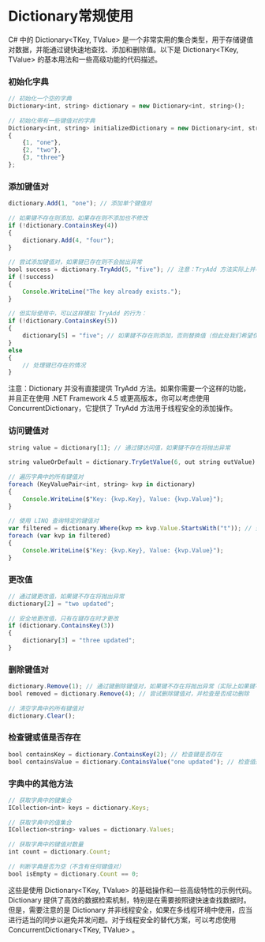 # Dictionary常规使用

C# 中的 Dictionary\<TKey, TValue\> 是一个非常实用的集合类型，用于存储键值对数据，并能通过键快速地查找、添加和删除值。以下是 Dictionary\<TKey, TValue\> 的基本用法和一些高级功能的代码描述。

### 初始化字典

```js
// 初始化一个空的字典  
Dictionary<int, string> dictionary = new Dictionary<int, string>();  
  
// 初始化带有一些键值对的字典  
Dictionary<int, string> initializedDictionary = new Dictionary<int, string>()  
{  
    {1, "one"},  
    {2, "two"},  
    {3, "three"}  
};
```

### 添加键值对

```js
dictionary.Add(1, "one"); // 添加单个键值对  
  
// 如果键不存在则添加，如果存在则不添加也不修改  
if (!dictionary.ContainsKey(4))  
{  
    dictionary.Add(4, "four");  
}  
  
// 尝试添加键值对，如果键已存在则不会抛出异常  
bool success = dictionary.TryAdd(5, "five"); // 注意：TryAdd 方法实际上并不存在于 Dictionary 类型中，但可以使用ContainsKey方法达到类似的效果  
if (!success)  
{  
    Console.WriteLine("The key already exists.");  
}  
  
// 但实际使用中，可以这样模拟 TryAdd 的行为：  
if (!dictionary.ContainsKey(5))  
{  
    dictionary[5] = "five"; // 如果键不存在则添加，否则替换值（但此处我们希望仅在键不存在时添加）  
}  
else  
{  
    // 处理键已存在的情况  
}
```

注意：Dictionary 并没有直接提供 TryAdd 方法。如果你需要一个这样的功能，并且正在使用 .NET Framework 4.5 或更高版本，你可以考虑使用 ConcurrentDictionary，它提供了 TryAdd 方法用于线程安全的添加操作。

### 访问键值对

```js
string value = dictionary[1]; // 通过键访问值，如果键不存在将抛出异常  
  
string valueOrDefault = dictionary.TryGetValue(6, out string outValue) ? outValue : "default"; // 尝试获取值，如果键不存在则返回默认值而不抛出异常  
  
// 遍历字典中的所有键值对  
foreach (KeyValuePair<int, string> kvp in dictionary)  
{  
    Console.WriteLine($"Key: {kvp.Key}, Value: {kvp.Value}");  
}  
  
// 使用 LINQ 查询特定的键值对  
var filtered = dictionary.Where(kvp => kvp.Value.StartsWith("t")); // 查询所有值以 "t" 开头的键值对  
foreach (var kvp in filtered)  
{  
    Console.WriteLine($"Key: {kvp.Key}, Value: {kvp.Value}");  
}
```

### 更改值

```js
// 通过键更改值，如果键不存在将抛出异常  
dictionary[2] = "two updated";  
  
// 安全地更改值，只有在键存在时才更改  
if (dictionary.ContainsKey(3))  
{  
    dictionary[3] = "three updated";  
}
```

### 删除键值对

```js
dictionary.Remove(1); // 通过键删除键值对，如果键不存在将抛出异常（实际上如果键不存在并不会抛出异常，但返回值表示是否成功删除）  
bool removed = dictionary.Remove(4); // 尝试删除键值对，并检查是否成功删除  
  
// 清空字典中的所有键值对  
dictionary.Clear();
```

### 检查键或值是否存在

```js
bool containsKey = dictionary.ContainsKey(2); // 检查键是否存在  
bool containsValue = dictionary.ContainsValue("one updated"); // 检查值是否存在（线性搜索，性能较差）
```

### 字典中的其他方法

```js
// 获取字典中的键集合  
ICollection<int> keys = dictionary.Keys;  
  
// 获取字典中的值集合  
ICollection<string> values = dictionary.Values;  
  
// 获取字典中的键值对数量  
int count = dictionary.Count;  
  
// 判断字典是否为空（不含有任何键值对）  
bool isEmpty = dictionary.Count == 0;
```

这些是使用 Dictionary\<TKey, TValue\> 的基础操作和一些高级特性的示例代码。Dictionary 提供了高效的数据检索机制，特别是在需要按照键快速查找数据时。但是，需要注意的是 Dictionary 并非线程安全，如果在多线程环境中使用，应当进行适当的同步以避免并发问题。对于线程安全的替代方案，可以考虑使用 ConcurrentDictionary\<TKey, TValue\> 。
